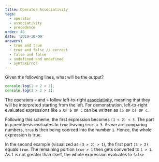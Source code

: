 ```yaml
---
title: Operator Associativity
tags:
  - operator
  - associativity
  - precedence
order: 46
date: '2019-10-09'
answers: 
  - true and true
  - true and false // correct
  - false and false
  - undefined and undefined
  - SyntaxError
---
```


Given the following lines, what will be the output?

```javascript
console.log(1 < 2 < 3);
console.log(3 > 2 > 1);
```

<!-- explanation -->

The operators `<` and `>` follow left-to-right <a href="https://developer.mozilla.org/en-US/docs/Web/JavaScript/Reference/Operators/Operator_Precedence#Associativity">associativity</a>, meaning that they will be interpreted starting from the left. For demonstration, left-to-right evaluated expressions like `a OP b OP c` can be written as `(a OP b) OP c`.

Following this scheme, the first expression becomes `(1 < 2) < 3`. The part in parenthesis evaluates to `true` leaving `true < 3`. As we are comparing numbers, `true` is then being coerced into the number `1`. Hence, the whole expression is true.

In the second example (visualized as `(3 > 2) > 1`), the first part `(3 > 2)` equals `true`. The remaining portion `true > 1` then gets converted to `1 > 1`. As `1` is not greater than itself, the whole expression evaluates to `false`.
